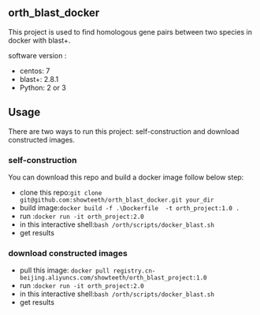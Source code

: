 ## orth_blast_docker

This project is used to find homologous gene pairs between two species in docker with blast+.

software version :
* centos: 7
* blast+: 2.8.1
* Python: 2 or 3

## Usage
There are two ways to run this project: self-construction and download constructed images.

### self-construction
You can download this repo and build a docker image follow below step:
* clone this repo:`git clone git@github.com:showteeth/orth_blast_docker.git your_dir`
* build image:`docker build -f .\Dockerfile  -t orth_project:1.0 .`
* run :`docker run -it orth_project:2.0`
* in this interactive shell:`bash /orth/scripts/docker_blast.sh`
* get results

### download constructed images
* pull this image: `docker pull registry.cn-beijing.aliyuncs.com/showteeth/orth_blast_project:1.0`
* run :`docker run -it orth_project:2.0`
* in this interactive shell:`bash /orth/scripts/docker_blast.sh`
* get results

